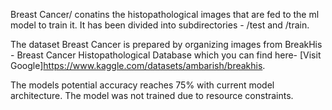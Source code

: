 Breast Cancer/ conatins the histopathological images that are fed to the ml model to train it. It has been divided into subdirectories - /test and /train.

The dataset Breast Cancer is prepared by organizing images from BreakHis - Breast Cancer Histopathological Database which you can find here- [Visit Google]https://www.kaggle.com/datasets/ambarish/breakhis.

The models potential accuracy reaches 75% with current model architecture. The model was not trained due to resource constraints.
